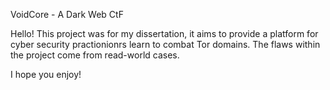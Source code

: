 VoidCore - A Dark Web CtF

Hello! This project was for my dissertation, it aims to provide a platform for cyber security practionionrs learn to combat Tor domains. The flaws within the project come from read-world cases.

I hope you enjoy!
